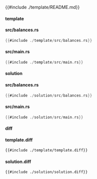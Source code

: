 
{{#include ./template/README.md}}

<!-- slide:break -->

<!-- tabs:start -->

#### **template**

<!-- tabs:start -->

#### **<span class="file-template file-modified">src/balances.rs</span>**

```rust
{{#include ./template/src/balances.rs}}
```

#### **<span class="file-template file-modified">src/main.rs</span>**

```rust
{{#include ./template/src/main.rs}}
```



<!-- tabs:end -->

#### **solution**

<!-- tabs:start -->

#### **<span class="file-solution file-modified">src/balances.rs</span>**

```rust
{{#include ./solution/src/balances.rs}}
```

#### **<span class="file-solution file-modified">src/main.rs</span>**

```rust
{{#include ./solution/src/main.rs}}
```



<!-- tabs:end -->

#### **diff**

<!-- tabs:start -->

#### **template.diff**

```diff
{{#include ./template/template.diff}}
```

#### **solution.diff**

```diff
{{#include ./solution/solution.diff}}
```



<!-- tabs:end -->

<!-- tabs:end -->
